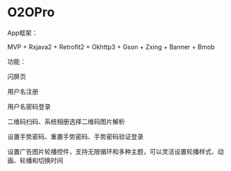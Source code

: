 # O2OPro

App框架：

MVP + Rxjava2 + Retrofit2 + Okhttp3 + Gson + Zxing + Banner + Bmob






功能：

闪屏页

用户名注册

用户名密码登录

二维码扫码、系统相册选择二维码图片解析

设置手势密码、重置手势密码、手势密码验证登录

设置广告图片轮播控件，支持无限循环和多种主题，可以灵活设置轮播样式、动画、轮播和切换时间
